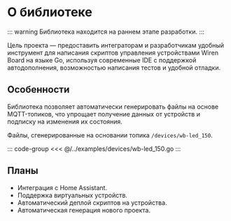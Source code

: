 # О библиотеке

::: warning
Библиотека находится на раннем этапе разработки.
:::

Цель проекта — предоставить интеграторам и разработчикам удобный инструмент для написания скриптов управления устройствами Wiren Board на языке Go, используя современные IDE с поддержкой автодополнения, возможностью написания тестов и удобной отладки.

## Особенности

Библиотека позволяет автоматически генерировать файлы на основе MQTT-топиков, что упрощает получение данных от устройств и подписку на изменения их состояния.

Файлы, сгенерированные на основании топика `/devices/wb-led_150`.

::: code-group
<<< @/../examples/devices/wb-led_150.go
:::


## Планы

- Интеграция с Home Assistant.
- Поддержка виртуальных устройств.
- Автоматический деплой скриптов на устройства.
- Автоматическая генерация нового проекта.
